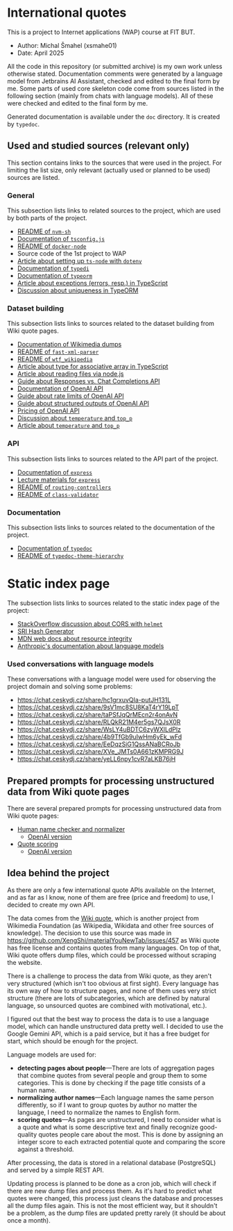 # International quotes

This is a project to Internet applications (WAP) course at FIT BUT.

- Author: Michal Šmahel (xsmahe01)
- Date: April 2025

All the code in this repository (or submitted archive) is my own work unless otherwise stated. Documentation comments
were generated by a language model from Jetbrains AI Assistant, checked and edited to the final form by me. Some parts
of used core skeleton code come from sources listed in the following section (mainly from chats with language models).
All of these were checked and edited to the final form by me.

Generated documentation is available under the `doc` directory. It is created by `typedoc`.


## Used and studied sources (relevant only)

This section contains links to the sources that were used in the project. For limiting the list size, only relevant
(actually used or planned to be used) sources are listed.

### General

This subsection lists links to related sources to the project, which are used by both parts of the project.

- [README of `nvm-sh`](https://github.com/nvm-sh/nvm)
- [Documentation of `tsconfig.js`](https://www.typescriptlang.org/tsconfig/)
- [README of `docker-node`](https://github.com/nodejs/docker-node/blob/main/README.md)
- Source code of the 1st project to WAP
- [Article about setting up `ts-node` with `dotenv`](https://medium.com/@drewdrewthis/running-node-typescript-scripts-typedi-decorator-metadata-with-dotenv-env-vars-in-your-nextjs-413374426882)
- [Documentation of `typedi`](https://docs.typestack.community/typedi)
- [Documentation of `typeorm`](https://typeorm.io/)
- [Article about exceptions (errors, resp.) in TypeScript](https://www.dhiwise.com/post/typescript-error-handling-pitfalls-and-how-to-avoid-them)
- [Discussion about uniqueness in TypeORM](https://stackoverflow.com/a/66375522)

### Dataset building

This subsection lists links to sources related to the dataset building from Wiki quote pages.

- [Documentation of Wikimedia dumps](https://dumps.wikimedia.org/)
- [README of `fast-xml-parser`](https://github.com/NaturalIntelligence/fast-xml-parser)
- [README of `wtf_wikipedia`](https://github.com/spencermountain/wtf_wikipedia)
- [Article about type for associative array in TypeScript](https://www.geeksforgeeks.org/how-to-use-associative-array-in-typescript/)
- [Article about reading files via node.js](https://nodejs.org/en/learn/manipulating-files/reading-files-with-nodejs)
- [Guide about Responses vs. Chat Completions API](https://platform.openai.com/docs/guides/responses-vs-chat-completions)
- [Documentation of OpenAI API](https://platform.openai.com/docs)
- [Guide about rate limits of OpenAI API](https://platform.openai.com/docs/guides/rate-limits)
- [Guide about structured outputs of OpenAI API](https://platform.openai.com/docs/guides/structured-outputs?api-mode=chat&lang=javascript)
- [Pricing of OpenAI API](https://openai.com/api/pricing/)
- [Discussion about `temperature` and `top_p`](https://community.openai.com/t/temperature-and-top-p-interactions/612447/2)
- [Article about `temperature` and `top_p`](https://medium.com/@1511425435311/understanding-openais-temperature-and-top-p-parameters-in-language-models-d2066504684f)

### API

This subsection lists links to sources related to the API part of the project.

- [Documentation of `express`](https://expressjs.com/)
- [Lecture materials for `express`](https://www.fit.vut.cz/study/course/WAP/private/lectures/2025.php?p=backend#/6)
- [README of `routing-controllers`](https://github.com/typestack/routing-controllers)
- [README of `class-validator`](https://github.com/typestack/class-validator)

### Documentation

This subsection lists links to sources related to the documentation of the project.

- [Documentation of `typedoc`](https://typedoc.org/modules.html)
- [README of `typedoc-theme-hierarchy`](https://github.com/DiFuks/typedoc-theme-hierarchy)

# Static index page

The subsection lists links to sources related to the static index page of the project:

- [StackOverflow discussion about CORS with `helmet`](https://stackoverflow.com/a/69902361)
- [SRI Hash Generator](https://www.srihash.org/)
- [MDN web docs about resource integrity](https://developer.mozilla.org/en-US/docs/Web/Security/Subresource_Integrity)
- [Anthropic's documentation about language models](https://docs.anthropic.com/en/docs/about-claude/models/all-models#model-comparison-table)

### Used conversations with language models

These conversations with a language model were used for observing the project domain and solving some problems:

- https://chat.ceskydj.cz/share/hc1grxuvQIa-putJH131L
- https://chat.ceskydj.cz/share/9sV1mc8SU8KaT4rY19LpT
- https://chat.ceskydj.cz/share/taPSfJqQrMEcn2r4onAvN
- https://chat.ceskydj.cz/share/RLQkR21M4er5gs7QJsX0R
- https://chat.ceskydj.cz/share/WsLY4uBDTC6zyWXlLdPlz
- https://chat.ceskydj.cz/share/4b9TfGb9uIwHm6yEk_wFd
- https://chat.ceskydj.cz/share/EeDqzSiG1QssANaBCRoJb
- https://chat.ceskydj.cz/share/XVe_JMTs0A661zKMPRG9J
- https://chat.ceskydj.cz/share/yeLL6npy1cvR7aLKB76jH


## Prepared prompts for processing unstructured data from Wiki quote pages

There are several prepared prompts for processing unstructured data from Wiki quote pages:

- [Human name checker and normalizer](https://aistudio.google.com/app/prompts?state=%7B%22ids%22:%5B%2210oDw_hBQn2rnOb-LvQqvCDYYPwgZZ0wD%22%5D,%22action%22:%22open%22,%22userId%22:%22105912846041291166242%22,%22resourceKeys%22:%7B%7D%7D&usp=sharing)
    * [OpenAI version](https://platform.openai.com/playground/p/dbXik10sS9MYlfN3Fg51KXXT?mode=chat)
- [Quote scoring](https://aistudio.google.com/app/prompts?state=%7B%22ids%22:%5B%221-FZltVKD-qjx0JkhogYeXCLOBaop9mzH%22%5D,%22action%22:%22open%22,%22userId%22:%22105912846041291166242%22,%22resourceKeys%22:%7B%7D%7D&usp=sharing)
    * [OpenAI version](https://platform.openai.com/playground/p/m5tKJ291pGRcBQHYYERYN5Tv?mode=chat)


## Idea behind the project

As there are only a few international quote APIs available on the Internet, and as far as I know, none of them are free
(price and freedom) to use, I decided to create my own API.

The data comes from the [Wiki quote](https://www.wikiquote.org/), which is another project from Wikimedia Foundation
(as Wikipedia, Wikidata and other free sources of knowledge). The decision to use this source was made in
https://github.com/XengShi/materialYouNewTab/issues/457 as Wiki quote has free license and contains quotes from many
languages. On top of that, Wiki quote offers dump files, which could be processed without scraping the website.

There is a challenge to process the data from Wiki quote, as they aren't very structured (which isn't too obvious at
first sight). Every language has its own way of how to structure pages, and none of them uses very strict structure
(there are lots of subcategories, which are defined by natural language, so unsourced quotes are combined with
motivational, etc.).

I figured out that the best way to process the data is to use a language model, which can handle unstructured data
pretty well. I decided to use the Google Gemini API, which is a paid service, but it has a free budget for start,
which should be enough for the project.

Language models are used for:
- **detecting pages about people**—There are lots of aggregation pages that combine quotes from several people and group
them to some categories. This is done by checking if the page title consists of a human name.
- **normalizing author names**—Each language names the same person differently, so if I want to group quotes by author
no matter the language, I need to normalize the names to English form.
- **scoring quotes**—As pages are unstructured, I need to consider what is a quote and what is some descriptive text
and finally recognize good-quality quotes people care about the most. This is done by assigning an integer score to each
extracted potential quote and comparing the score against a threshold.

After processing, the data is stored in a relational database (PostgreSQL) and served by a simple REST API.

Updating process is planned to be done as a cron job, which will check if there are new dump files and process them. As
it's hard to predict what quotes were changed, this process just cleans the database and processes all the dump files
again. This is not the most efficient way, but it shouldn't be a problem, as the dump files are updated pretty rarely
(it should be about once a month).
